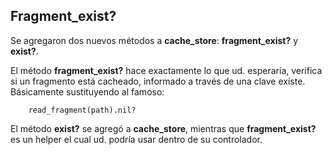 <!-- -*- mode: markdown; coding: utf-8; -*- -->

## Fragment\_exist?

Se agregaron dos nuevos métodos a  **cache\_store**: **fragment\_exist?** y **exist?**.

El método **fragment\_exist?** hace exactamente lo que ud. esperaría, verifica si un fragmento está cacheado, informado a través de una clave existe. Básicamente sustituyendo al famoso:

        read_fragment(path).nil?

El método **exist?** se agregó a **cache\_store**, mientras que **fragment\_exist?** es un helper el cual ud. podría usar dentro de su controlador.

